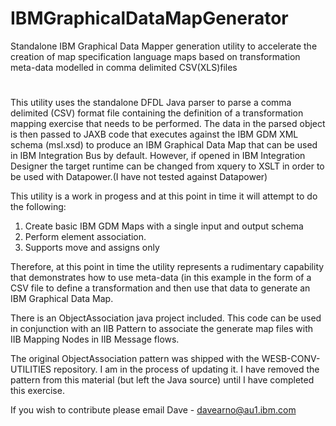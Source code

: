 # IBMGraphicalDataMapGenerator
Standalone IBM Graphical Data Mapper generation utility to accelerate the creation of map specification language maps based on transformation meta-data modelled in comma delimited CSV(XLS)files
#

This utility uses the standalone DFDL Java parser to parse a comma delimited (CSV) format file containing the definition of a transformation mapping exercise that needs to be performed. The data in the parsed object is then passed to JAXB code that executes against the IBM GDM XML schema (msl.xsd) to produce an IBM Graphical Data Map that can be used in IBM Integration Bus by default. However, if opened in IBM Integration Designer the target runtime can be changed from xquery to XSLT in order to be used with Datapower.(I have not tested against Datapower) 

This utility is a work in progess and at this point in time it will attempt to do the following:
1) Create basic IBM GDM Maps with a single input and output schema
2) Perform element association.
3) Supports move and assigns only

Therefore, at this point in time the utility represents a rudimentary capability that demonstrates how to use meta-data (in this example in the form of a CSV file to define a transformation and then use that data to generate an IBM Graphical Data Map.

There is an ObjectAssociation java project included. This code can be used in conjunction with an IIB Pattern to associate the generate map files with IIB Mapping Nodes in IIB Message flows.

The original ObjectAssociation pattern was shipped with the WESB-CONV-UTILITIES repository. I am in the process of updating it. I have removed the pattern from this material (but left the Java source) until I have completed this exercise.


If you wish to contribute please email Dave - davearno@au1.ibm.com
